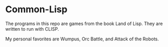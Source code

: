 # Common-Lisp

The programs in this repo are games from the book Land of Lisp. They are written to run with CLISP.

My personal favorites are Wumpus, Orc Battle, and Attack of the Robots.
